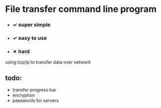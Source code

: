 # File transfer command line program

- ### &check; super simple
- ### &check; easy to use
- ### &cross; hard


using tcp/ip to transfer data over network

## todo:

- transfer progress bar
- encryption
- passwords for servers
